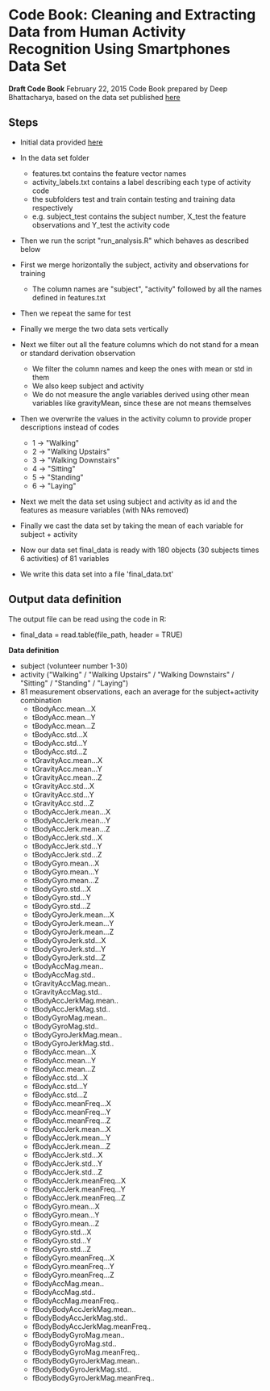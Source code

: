 # Code Book: Cleaning and Extracting Data from Human Activity Recognition Using Smartphones Data Set

**Draft Code Book**
February 22, 2015
Code Book prepared by Deep Bhattacharya, based on the data set published [here](http://archive.ics.uci.edu/ml/datasets/Human+Activity+Recognition+Using+Smartphones)

## Steps

- Initial data provided [here](http://archive.ics.uci.edu/ml/machine-learning-databases/00240/UCI%20HAR%20Dataset.zip)
- In the data set folder
    * features.txt contains the feature vector names
    * activity_labels.txt contains a label describing each type of activity code
    * the subfolders test and train contain testing and training data respectively
    * e.g. subject_test contains the subject number, X_test the feature observations and Y_test the activity code
- Then we run the script "run_analysis.R" which behaves as described below

- First we merge horizontally the subject, activity and observations for training
    * The column names are "subject", "activity" followed by all the names defined in features.txt
- Then we repeat the same for test
- Finally we merge the two data sets vertically
- Next we filter out all the feature columns which do not stand for a mean or standard derivation observation
    * We filter the column names and keep the ones with mean or std in them
    * We also keep subject and activity
    * We do not measure the angle variables derived using other mean variables like gravityMean, since these are not means themselves
- Then we overwrite the values in the activity column to provide proper descriptions instead of codes
    * 1 -> "Walking"
    * 2 -> "Walking Upstairs"
    * 3 -> "Walking Downstairs"
    * 4 -> "Sitting"
    * 5 -> "Standing"
    * 6 -> "Laying"
- Next we melt the data set using subject and activity as id and the features as measure variables (with NAs removed)
- Finally we cast the data set by taking the mean of each variable for subject + activity
- Now our data set final_data is ready with 180 objects (30 subjects times 6 activities) of 81 variables
- We write this data set into a file 'final_data.txt'

## Output data definition
 
 The output file can be read using the code in R:

 - final_data = read.table(file_path, header = TRUE)
 
 **Data definition**
 - subject (volunteer number 1-30)
 - activity ("Walking" / "Walking Upstairs" / "Walking Downstairs" / "Sitting" / "Standing" / "Laying")
 - 81 measurement observations, each an average for the subject+activity combination
    + tBodyAcc.mean...X
    + tBodyAcc.mean...Y
    + tBodyAcc.mean...Z
    + tBodyAcc.std...X
    + tBodyAcc.std...Y
    + tBodyAcc.std...Z
    + tGravityAcc.mean...X
    + tGravityAcc.mean...Y
    + tGravityAcc.mean...Z
    + tGravityAcc.std...X
    + tGravityAcc.std...Y
    + tGravityAcc.std...Z
    + tBodyAccJerk.mean...X
    + tBodyAccJerk.mean...Y
    + tBodyAccJerk.mean...Z
    + tBodyAccJerk.std...X
    + tBodyAccJerk.std...Y
    + tBodyAccJerk.std...Z
    + tBodyGyro.mean...X
    + tBodyGyro.mean...Y
    + tBodyGyro.mean...Z
    + tBodyGyro.std...X
    + tBodyGyro.std...Y
    + tBodyGyro.std...Z
    + tBodyGyroJerk.mean...X
    + tBodyGyroJerk.mean...Y
    + tBodyGyroJerk.mean...Z
    + tBodyGyroJerk.std...X
    + tBodyGyroJerk.std...Y
    + tBodyGyroJerk.std...Z
    + tBodyAccMag.mean..
    + tBodyAccMag.std..
    + tGravityAccMag.mean..
    + tGravityAccMag.std..
    + tBodyAccJerkMag.mean..
    + tBodyAccJerkMag.std..
    + tBodyGyroMag.mean..
    + tBodyGyroMag.std..
    + tBodyGyroJerkMag.mean..
    + tBodyGyroJerkMag.std..
    + fBodyAcc.mean...X
    + fBodyAcc.mean...Y
    + fBodyAcc.mean...Z
    + fBodyAcc.std...X
    + fBodyAcc.std...Y
    + fBodyAcc.std...Z
    + fBodyAcc.meanFreq...X
    + fBodyAcc.meanFreq...Y
    + fBodyAcc.meanFreq...Z
    + fBodyAccJerk.mean...X
    + fBodyAccJerk.mean...Y
    + fBodyAccJerk.mean...Z
    + fBodyAccJerk.std...X
    + fBodyAccJerk.std...Y
    + fBodyAccJerk.std...Z
    + fBodyAccJerk.meanFreq...X
    + fBodyAccJerk.meanFreq...Y
    + fBodyAccJerk.meanFreq...Z
    + fBodyGyro.mean...X
    + fBodyGyro.mean...Y
    + fBodyGyro.mean...Z
    + fBodyGyro.std...X
    + fBodyGyro.std...Y
    + fBodyGyro.std...Z
    + fBodyGyro.meanFreq...X
    + fBodyGyro.meanFreq...Y
    + fBodyGyro.meanFreq...Z
    + fBodyAccMag.mean..
    + fBodyAccMag.std..
    + fBodyAccMag.meanFreq..
    + fBodyBodyAccJerkMag.mean..
    + fBodyBodyAccJerkMag.std..
    + fBodyBodyAccJerkMag.meanFreq..
    + fBodyBodyGyroMag.mean..
    + fBodyBodyGyroMag.std..
    + fBodyBodyGyroMag.meanFreq..
    + fBodyBodyGyroJerkMag.mean..
    + fBodyBodyGyroJerkMag.std..
    + fBodyBodyGyroJerkMag.meanFreq..